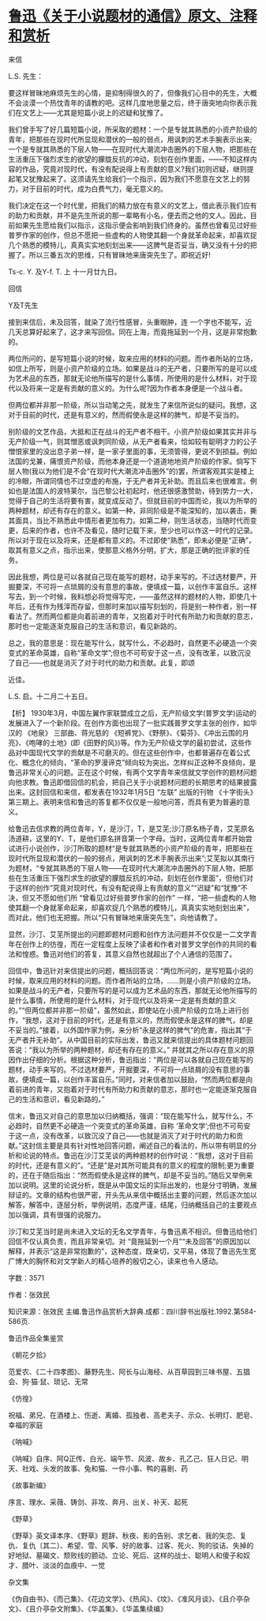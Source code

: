 # [鲁迅《关于小说题材的通信》原文、注释和赏析](https://www.vrrw.net/wx/9639.html)

来信

L.S. 先生：

要这样冒昧地麻烦先生的心情，是抑制得很久的了，但像我们心目中的先生，大概不会淡漠一个热忱青年的请教的吧。这样几度地思量之后，终于唐突地向你表示我们在文艺上——尤其是短篇小说上的迟疑和犹豫了。

我们曾手写了好几篇短篇小说，所采取的题材：一个是专就其熟悉的小资产阶级的青年，把那些在现时代所显现和潜伏的一般的弱点，用讽刺的艺术手腕表示出来; 一个是专就其熟悉的下层人物——在现时代大潮流冲击圈外的下层人物，把那些在生活重压下强烈求生的欲望的朦胧反抗的冲动，刻划在创作里面，——不知这样内容的作品，究竟对现时代，有没有配说得上有贡献的意义?我们初则迟疑，继则提起笔又犹豫起来了。这须请先生给我们一个指示，因为我们不愿意在文艺上的努力，对于目前的时代，成为白费气力，毫无意义的。

我们决定在这一个时代里，把我们的精力放在有意义的文艺上，借此表示我们应有的助力和贡献，并不是先生所说的那一辈略有小名，便去而之他的文人。因此，目前如果先生愿给我们以指示，这指示便会影响到我们终身的。虽然也曾看见过好些普罗作家的创作，但总不愿把一些虚构的人物使其翻一个身就革命起来，却喜欢捉几个熟悉的模特儿，真真实实地刻划出来——这脾气是否妥当，确又没有十分的把握了。所以三番五次的思维，只有冒昧地来唐突先生了。即祝近好!

Ts-c. Y. 及Y-f. T. 上 十一月廿九日。

回信

Y及T先生

接到来信后，未及回答，就染了流行性感冒，头重眼肿，连 一个字也不能写，近几天总算好起来了，这才来写回信。同在上海，而竟拖延到一个月，这是非常抱歉的。

两位所问的，是写短篇小说的时候，取来应用的材料的问题。而作者所站的立场，如信上所写，则是小资产阶级的立场。如果是战斗的无产者，只要所写的是可以成为艺术品的东西，那就无论他所描写的是什么事情，所使用的是什么材料，对于现代以及将来一定是有贡献的意义的。为什么呢?因为作者本身便是一个战斗者。

但两位都并非那一阶级，所以当动笔之先，就发生了来信所说似的疑问。我想，这对于目前的时代，还是有意义的，然而假使永是这样的脾气，却是不妥当的。

别阶级的文艺作品，大抵和正在战斗的无产者不相干。小资产阶级如果其实并非与无产阶级一气，则其憎恶或讽刺同阶级，从无产者看来，恰如较有聪明才力的公子憎恨家里的没出息子弟一样，是一家子里面的事，无须管得，更说不到损益。例如法国的戈兼，痛恨资产阶级，而他本身还是一个道道地地资产阶级的作家。倘写下层人物(我以为他们是不会“在现时代大潮流冲击圈外”的)罢，所谓客观其实是楼上的冷眼，所谓同情也不过空虚的布施，于无产者并无补助。而且后来也很难言。例如也是法国人的波特莱尔，当巴黎公社初起时，他还很感激赞助，待到势力一大，觉得于自己的生活将要有害，就变成反动了。但就目前的中国而论，我以为所举的两种题材，却还有存在的意义。如第一种，非同阶级是不能深知的，加以袭击，撕其面具，当比不熟悉此中情形者更加有力。如第二种，则生活状态，当随时代而变更，后来的作者，也许不及看见，随时记载下来，至少也可以作这一时代的记录。所以对于现在以及将来，还是都有意义的。不过即使“熟悉”，即未必便是“正确”，取其有意义之点，指示出来，使那意义格外分明，扩大，那是正确的批评家的任务。

因此我想，两位是可以各就自己现在能写的题材，动手来写的。不过选材要严，开掘要深，不可将一点琐屑的没有意思的事故，便填成一篇，以创作丰富自乐。这样写去，到一个时候，我料想必将觉得写完，——虽然这样的题材的人物，即使几十年后，还有作为残滓而存留，但那时来加以描写刻划的，将是别一种作者，别一样看法了。然而两位都是向着前进的青年，又抱着对于时代有所助力和贡献的意志，那时也一定能逐渐克服自己的生活和意识，看见新路的。

总之，我的意思是：现在能写什么，就写什么，不必趋时，自然更不必硬造一个突变式的革命英雄，自称“革命文学”;但也不可苟安于这一点，没有改革，以致沉没了自己——也就是消灭了对于时代的助力和贡献。此复，即颂

近佳。

L.S. 启。十二月二十五日。



【析】 1930年3月，中国左翼作家联盟成立之后，无产阶级文学(普罗文学)运动的发展进入了一个新阶段。在创作方面也出现了一批实践普罗文学主张的创作，如华汉的 《地泉》 三部曲、蒋光慈的 《短裤党》、《野祭》、《菊芬》、《冲出云围的月亮》、《咆哮的土地》(即《田野的风》)等。作为无产阶级文学的最初尝试，这些作品对中国现代文学的贡献是不可磨灭的。但在这些创作中，也都普遍存在着公式化、概念化的倾向，“革命的罗漫谛克”倾向较为突出。怎样纠正这种不良倾向，是鲁迅非常关心的问题。正在这个时候，有两个文学青年来信就文学创作的题材问题向他求教。鲁迅即借回信的机会，把自己关于小说题材问题的长期思考的结果披露出来。这封回信和来信，都发表在1932年1月5日 “左联” 出版的刊物 《十字街头》 第三期上。表明来信和鲁迅的答复都不仅仅是一般地问答，而具有更为普遍的意义。

给鲁迅去信求教的两位青年，Y，是沙汀，T，是艾芜;沙汀原名杨子青，艾芜原名汤道耕，这里的Y、T，是他们原名拼音第一个字母。当时，这两位青年都开始尝试进行小说创作，沙汀所取的题材“是专就其熟悉的小资产阶级的青年，把那些在现时代所显现和潜伏的一般的弱点，用讽刺的艺术手腕表示出来”;艾芜拟以其南行为题材，“专就其熟悉的下层人物——在现时代大潮流冲击圈外的下层人物，把那些在生活重压下强烈求生的欲望的朦胧反抗的冲动，刻划在创作里面”，但他们对于这样的创作“究竟对现时代，有没有配说得上有贡献的意义”“迟疑”和“犹豫”不决，但又不愿如他们所 “曾看见过好些普罗作家的创作” 一样，“把一些虚构的人物使其翻一个身就革命起来，却喜欢捉几个熟悉的模特儿，真真实实地刻划出来”，而对此，他们也无把握。所以“只有冒昧地来唐突先生”，向他请教了。

显然，沙汀、艾芜所提出的问题即题材问题和创作方法问题并不仅仅是一二文学青年在创作上的彷徨，而在一定程度上反映了读者和作者对普罗文学创作的共同的看法和惶惑。鲁迅对他们的答复，其意义自然也就超出了个人通信的范围了。

回信中，鲁迅针对来信提出的问题，概括回答说：“两位所问的，是写短篇小说的时候，取来应用的材料的问题。而作者所站的立场，……则是小资产阶级的立场。如果是战斗的无产者，只要所写的是可以成为艺术品的东西，那就无论他所描写的是什么事情，所使用的是什么材料，对于现代以及将来一定是有贡献的意义的。”“但两位都并非那一阶级”，虽然如此，即使站在小资产阶级的立场上进行创作，“我想，这对于目前的时代，还是有意义的，然而假使永是这样的脾气，却是不妥当的。”接着，以外国作家为例，来分析“永是这样的脾气”的危害，指出其“于无产者并无补助”。从中国目前的实际出发，鲁迅又就来信提出的具体题材问题回答说：“我以为所举的两种题材，却还有存在的意义。” 并就其之所以存在意义的原因作出仔细的分析。根据这种分析，鲁迅指出：“两位是可以各就自己现在能写的题材，动手来写的。不过选材要严，开掘要深，不可将一点琐屑的没有意思的事故，便填成一篇，以创作丰富自乐。”同时，对来信者加以鼓励，“然而两位都是向着前进的青年，又抱着对于时代有所助力和贡献的意志，那时也一定能逐渐克服自己的生活和意识，看见新路的。”

信末，鲁迅又对自己的意思加以归纳概括，强调：“现在能写什么，就写什么，不必趋时，自然更不必硬造一个突变式的革命英雄，自称 ‘革命文学’;但也不可苟安于这一点，没有改革，以致沉没了自己——也就是消灭了对于时代的助力和贡献。”这封信主要是具有针对性地回答问题，阐述自己的看法的，所以带有明显的分析和论说的特点。鲁迅在沙汀艾芜谈的两种题材的创作时说：“我想，这对于目前的时代，还是有意义的”。“还是”是对其所可能具有的意义的程度的限制;更为重要的，还在于随后指出：“然而假使永是这样的脾气，却是不妥当的。”随后又举例来加以说明。这里的论说分析，既是从中国文坛的实际出发的，也是分寸明确，发展辩证的。文章的结构也很严密，开头先从来信中概括出主要的问题，然后逐次加以解答，解答中，逐层分析，举例说明，态度严谨，结尾，归纳概括自己的主要观点加以强调，具有很强的说服力。

沙汀和艾芜当时是尚未进入文坛的无名文学青年，与鲁迅素不相识。但鲁迅给他们回信不仅认真负责，而且非常亲切。对 “竟拖延到一个月”“未及回答”的原因加以解释，并表示“这是非常抱歉的”，这种态度，既亲切，又平易，体现了鲁迅先生宽广博大的胸怀和对文学新人的精心培养的殷切之心，读来也令人感动。

字数：3571

作者：张效民

知识来源：张效民 主编.鲁迅作品赏析大辞典.成都：四川辞书出版社.1992.第584-586页.

鲁迅作品全集鉴赏

《朝花夕拾》

范爱农、《二十四孝图》、藤野先生、阿长与山海经、从百草园到三味书屋、五猖会、狗·猫·鼠、琐记、无常

《仿徨》

祝福、弟兄、在酒楼上、伤逝、离婚、孤独者、高老夫子、示众、长明灯、肥皂、幸福的家庭

《呐喊》

《呐喊》自序、阿Q正传、白光、端午节、风波、故乡、孔乙己、狂人日记、明天、社戏、头发的故事、兔和猫、一件小事、鸭的喜剧、药

《故事新编》

序言、理水、采薇、铸剑、非攻、奔月、出关、补天、起死

《野草》

《野草》英文译本序、《野草》题辞、秋夜、影的告别、求乞者、我的失恋、复仇、复仇〔其二〕、希望、雪、风筝、好的故事、过客、死火、狗的驳诘、失掉的好地狱、墓碣文、颓败线的颤动、立论、死后、这样的战士、聪明人和傻子和奴才、腊叶、淡淡的血痕中、一觉

杂文集

《伪自由书》、《而己集》、《花边文学》、《热风》、《坟》、《准风月谈》、《且介亭杂文》、《且介亭杂文附集》、《华盖集》、《华盖集续编》

